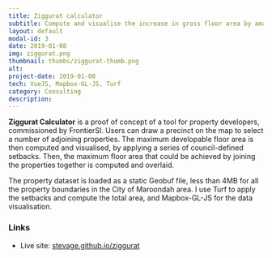 ```yaml
---
title: Ziggurat calculator
subtitle: Compute and visualise the increase in gross floor area by amalgamating property lots.
layout: default
modal-id: 3
date: 2019-01-08
img: ziggurat.png
thumbnail: thumbs/ziggurat-thumb.png
alt: 
project-date: 2019-01-08
tech: VueJS, Mapbox-GL-JS, Turf
category: Consulting
description: 
---
```

**Ziggurat Calculator** is a proof of concept of a tool for property developers, commissioned by FrontierSI. Users can draw a precinct on the map to select a number of adjoining properties. The maximum developable floor area is then computed and visualised, by applying a series of council-defined setbacks. Then, the maximum floor area that could be achieved by joining the properties together is computed and overlaid.

The property dataset is loaded as a static Geobuf file, less than 4MB for all the property boundaries in the City of Maroondah area. I use Turf to apply the setbacks and compute the total area, and Mapbox-GL-JS for the data visualisation.

### Links

* Live site: [stevage.github.io/ziggurat](https://stevage.github.io/ziggurat/)
